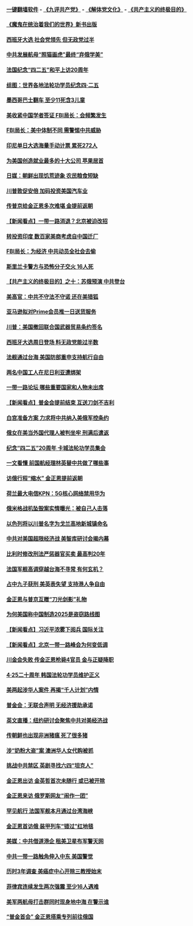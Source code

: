 #### [一键翻墙软件](https://github.com/gfw-breaker/nogfw/blob/master/README.md?t=04290337) -  [《九评共产党》](https://github.com/gfw-breaker/9ping.md?t=04290337) - [《解体党文化》](https://github.com/gfw-breaker/jtdwh.md?t=04290337) - [《共产主义的终极目的》](https://github.com/gfw-breaker/gczydzjmd.md?t=04290337)

#### [《魔鬼在统治着我们的世界》新书出版](../pages/nsc418/n11206636.md?t=04290337) 

#### [西班牙大选 社会党领先 但无政党过半](../pages/nsc418/n11220267.md?t=04290337) 

#### [中共发展航母“照猫画虎”最终“弃俄学美”](../pages/nsc418/n11220151.md?t=04290337) 

#### [法国纪念“四二五”和平上访20周年](../pages/nsc418/n11219882.md?t=04290337) 

#### [组图：世界各地法轮功学员纪念四‧二五](../pages/nsc418/n11203328.md?t=04290337) 

#### [墨西哥巴士翻车 至少11死含3儿童](../pages/nsc418/n11220073.md?t=04290337) 

#### [美收紧中国学者签证 FBI局长：会频繁发生](../pages/nsc418/n11219985.md?t=04290337) 

#### [FBI局长：美中体制不同 需警惕中共威胁](../pages/nsc418/n11218409.md?t=04290337) 

#### [印尼单日大选海量手动计票 累死272人](../pages/nsc418/n11219625.md?t=04290337) 

#### [为美国创造就业最多的十大公司 苹果居首](../pages/nsc418/n11216870.md?t=04290337) 

#### [日媒：朝鲜出现饥荒迹象 农民粮食短缺](../pages/nsc418/n11218950.md?t=04290337) 

#### [川普敦促安倍 加码投资美国汽车业](../pages/nsc418/n11218505.md?t=04290337) 

#### [传普京给金正恩多次难堪 金提前返朝](../pages/nsc418/n11218286.md?t=04290337) 

#### [【新闻看点】一带一路消退？北京被迫改招](../pages/nsc418/n11217837.md?t=04290337) 

#### [转投资印度 数百家美商考虑自中国迁厂](../pages/nsc418/n11218089.md?t=04290337) 

#### [FBI局长：为经济 中共动员全社会去偷](../pages/nsc418/n11217723.md?t=04290337) 

#### [斯里兰卡警方与恐怖分子交火 16人死](../pages/nsc418/n11217767.md?t=04290337) 

#### [【共产主义的终极目的】之十：苏俄预演 中共登台](../pages/nsc418/n11118424.md?t=04290337) 

#### [美高官：中共不守法不守诺 还在美猎狐](../pages/nsc418/n11215821.md?t=04290337) 

#### [亚马逊拟对Prime会员推一日送货服务](../pages/nsc418/n11217774.md?t=04290337) 

#### [川普：美国撤回联合国武器贸易条约签名](../pages/nsc418/n11216651.md?t=04290337) 

#### [西班牙大选周日登场 料无政党能过半数](../pages/nsc418/n11217298.md?t=04290337) 

#### [法舰通过台海 美国防部重申支持航行自由](../pages/nsc418/n11217098.md?t=04290337) 

#### [两名中国工人在尼日利亚遭绑架](../pages/nsc418/n11217100.md?t=04290337) 

#### [一带一路论坛 哪些重要国家和人物未出席](../pages/nsc418/n11216453.md?t=04290337) 

#### [【新闻看点】普金会提前结束 互送刀剑不吉利](../pages/nsc418/n11216173.md?t=04290337) 

#### [白宫准备方案 力求将中共纳入美俄军控条约](../pages/nsc418/n11216480.md?t=04290337) 

#### [俄女在美当外国代理人被判坐牢 刑满后遣返](../pages/nsc418/n11216378.md?t=04290337) 

#### [纪念“四二五”20周年 卡城法轮功学员集会](../pages/nsc418/n11216107.md?t=04290337) 

#### [一文看懂 前国航经理林英替中共做了哪些事](../pages/nsc418/n11209507.md?t=04290337) 

#### [访俄行程“缩水” 金正恩提前返朝](../pages/nsc418/n11215584.md?t=04290337) 

#### [荷兰最大电信KPN：5G核心网络禁用华为](../pages/nsc418/n11215182.md?t=04290337) 

#### [俄米格战机坠毁案实情曝光：被自己人击落](../pages/nsc418/n11215228.md?t=04290337) 

#### [以色列将以川普名字为戈兰高地新城镇命名](../pages/nsc418/n11214872.md?t=04290337) 

#### [中共对美国超限经济战 美智库研讨会揭内幕](../pages/nsc418/n11213513.md?t=04290337) 

#### [比利时修改刑法严惩器官买卖 最高判20年](../pages/nsc418/n11214014.md?t=04290337) 

#### [法国军舰高调穿越台海不寻常 有何玄机？](../pages/nsc418/n11212958.md?t=04290337) 

#### [占中九子获刑 美英表失望 支持港人争自由](../pages/nsc418/n11214008.md?t=04290337) 

#### [金正恩与普京互赠“刀光剑影”礼物](../pages/nsc418/n11213919.md?t=04290337) 

#### [为何美国称中国制造2025是盗窃路线图](../pages/nsc418/n11213477.md?t=04290337) 

#### [【新闻看点】习近平浓雾下阅兵 国际关注](../pages/nsc418/n11213488.md?t=04290337) 

#### [【新闻看点】北京一带一路峰会为何变低调](../pages/nsc418/n11213195.md?t=04290337) 

#### [川金会失败 传金正恩枪毙4官员 金与正疑降职](../pages/nsc418/n11213139.md?t=04290337) 

#### [4·25二十周年 韩国法轮功学员维护正义](../pages/nsc418/n11212889.md?t=04290337) 

#### [美两起涉华人案件 再揭“千人计划”内情](../pages/nsc418/n11212574.md?t=04290337) 

#### [普金会：无联合声明 无经济援助承诺](../pages/nsc418/n11212638.md?t=04290337) 

#### [英文直播：纽约研讨会聚焦中共对美经济战](../pages/nsc418/n11212947.md?t=04290337) 

#### [传朝鲜也出现非洲猪瘟 死了很多猪](../pages/nsc418/n11211952.md?t=04290337) 

#### [涉“奶粉大盗”案 澳洲华人女代购被抓](../pages/nsc418/n11211110.md?t=04290337) 

#### [挑战中共禁区 英剧寻找六四“坦克人”](../pages/nsc418/n11210393.md?t=04290337) 

#### [金正恩出访 金英哲首次未随行 或已被开除](../pages/nsc418/n11211031.md?t=04290337) 

#### [金正恩来访 俄罗斯网友“闹作一团”](../pages/nsc418/n11210902.md?t=04290337) 

#### [罕见航行 法国军舰本月通过台湾海峡](../pages/nsc418/n11210844.md?t=04290337) 

#### [金正恩首访俄 装甲列车“错过”红地毯](../pages/nsc418/n11210508.md?t=04290337) 

#### [美媒：中共借道港企 租美卫星布军警天网](../pages/nsc418/n11210381.md?t=04290337) 

#### [中共一带一路触角伸入中东 美国警觉](../pages/nsc418/n11209918.md?t=04290337) 

#### [历时3年调查 美癌症中心开除三教授始末](../pages/nsc418/n11208582.md?t=04290337) 

#### [菲律宾连续发生两次强震 至少16人遇难](../pages/nsc418/n11209625.md?t=04290337) 

#### [美军两航母打击群同时现身地中海 在警示谁](../pages/nsc418/n11209663.md?t=04290337) 

#### [“普金首会” 金正恩搭乘专列前往俄国](../pages/nsc418/n11209254.md?t=04290337) 

